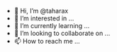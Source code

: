 - 👋 Hi, I’m @taharax
- 👀 I’m interested in ...
- 🌱 I’m currently learning ...
- 💞️ I’m looking to collaborate on ...
- 📫 How to reach me ...

<!---
taharax/taharax is a ✨ special ✨ repository because its `README.md` (this file) appears on your GitHub profile.
You can click the Preview link to take a look at your changes.
--->
